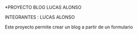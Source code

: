 *PROYECTO BLOG LUCAS ALONSO

INTEGRANTES : LUCAS ALONSO

Este proyecto permite crear un blog a partir de un formulario

